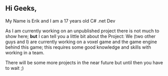 ## Hi Geeks,

My Name is Erik and I am a 17 years old C# .net Dev

As I am currently working on an unpublished project there is not much to show here; **but** I can tell you a little bit about the Project:
We (two other guys and I) are currently working on a voxel game and the game engine behind this game; this requires some good knowledge and skills with working in a team.

There will be some more projects in the near future but until then you have to wait ;)

<!---
Erikiller/Erikiller is a ✨ special ✨ repository because its `README.md` (this file) appears on your GitHub profile.
You can click the Preview link to take a look at your changes.
--->
